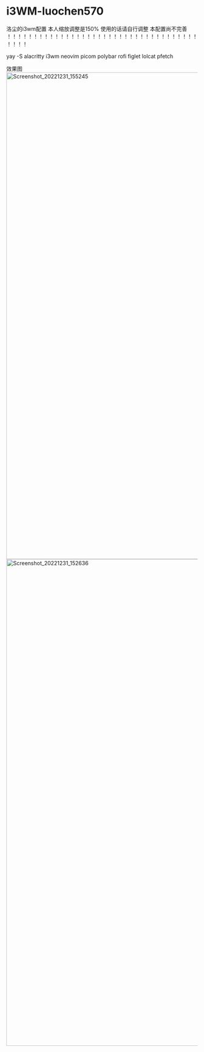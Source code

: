 # i3WM-luochen570
洛尘的i3wm配置
本人缩放调整是150%
使用的话请自行调整
本配置尚不完善 ！！！！！！！！！！！！！！！！！！！！！！！！！！！！！！！！！！！！！！！！

yay -S alacritty i3wm neovim picom polybar rofi figlet lolcat pfetch 




效果图<img width="1280" alt="Screenshot_20221231_155245" src="https://user-images.githubusercontent.com/96155235/210131452-f814b088-832c-476e-97ce-8a9a81788a58.png">
<img width="1280" alt="Screenshot_20221231_152636" src="https://user-images.githubusercontent.com/96155235/210131454-36d3c995-d31b-4720-97a3-f1ec454867b8.png">
